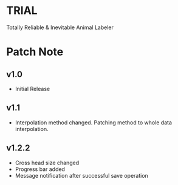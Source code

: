 # TRIAL
Totally Reliable &amp; Inevitable Animal Labeler

# Patch Note
## v1.0
- Initial Release

## v1.1
- Interpolation method changed. Patching method to whole data interpolation.

## v1.2.2
- Cross head size changed
- Progress bar added
- Message notification after successful save operation

